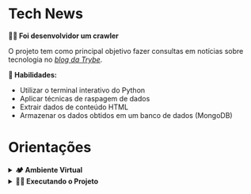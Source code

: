 # Tech News

  <strong>👨‍💻 Foi desenvolvidor um crawler </strong><br/>

  O projeto tem como principal objetivo fazer consultas em notícias sobre tecnologia no [_blog da Trybe_](https://blog.betrybe.com).


  <strong>🚵 Habilidades:</strong>
  <ul>
    <li>Utilizar o terminal interativo do Python</li>
    <li>Aplicar técnicas de raspagem de dados</li>
    <li>Extrair dados de conteúdo HTML</li>
    <li>Armazenar os dados obtidos em um banco de dados (MongoDB)</li>
  </ul>

# Orientações

<details>

  <summary><strong>🏕️ Ambiente Virtual</strong></summary><br />
  O Python oferece um recurso chamado de ambiente virtual, onde permite sua máquina rodar sem conflitos, diferentes tipos de projetos com diferentes versões de bibliotecas.

  1. **criar o ambiente virtual**

  ```bash
python3 -m venv .venv
  ```

  2. **ativar o ambiente virtual**

  ```bash
source .venv/bin/activate
  ```

  3. **instalar as dependências no ambiente virtual**

  ```bash
python3 -m pip install -r dev-requirements.txt
  ```

  Com o seu ambiente virtual ativo, as dependências serão instaladas neste ambiente.
  Quando precisar desativar o ambiente virtual, execute o comando "deactivate". Lembre-se de ativar novamente quando voltar a trabalhar no projeto.

  O arquivo `dev-requirements.txt` contém todas as dependências que serão utilizadas no projeto, ele está agindo como se fosse um `package.json` de um projeto `Node.js`.

</details>

<details>
  <summary><strong>🏃🏾 Executando o Projeto</strong></summary>
  As notícias a serem raspadas estarão disponíveis no _Blog da Trybe_: https://blog.betrybe.com.
  Essas notícias devem são salvas no banco de dados.<br />

  <strong>MongoDB</strong>

  Para a realização deste projeto, utilizaremos um banco de dados chamado `tech_news`.
  As notícias serão armazenadas em uma coleção chamada `news`.

  Rodar MongoDB via Docker:

  <code>docker-compose up -d mongodb</code> no terminal.
  Para mais detalhes acerca do mongo com o docker, olhe o arquivo `docker-compose.yml`

  Caso queira instalar e rodar o servidor MongoDB nativo na máquina, siga as instruções no tutorial oficial:

  Ubuntu: <https://docs.mongodb.com/manual/tutorial/install-mongodb-on-ubuntu/>
  MacOS:  <https://docs.mongodb.com/guides/server/install/>
  
  Lembre-se de que o mongoDB utilizará por padrão a porta 27017. Se já houver outro serviço utilizando esta porta, considere desativá-lo.

</details>
